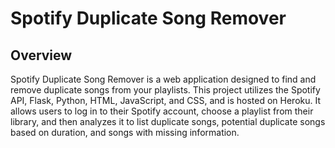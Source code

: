 # Spotify Duplicate Song Remover

## Overview
Spotify Duplicate Song Remover is a web application designed to find and remove duplicate songs from your playlists. This project utilizes the Spotify API, Flask, Python, HTML, JavaScript, and CSS, and is hosted on Heroku. It allows users to log in to their Spotify account, choose a playlist from their library, and then analyzes it to list duplicate songs, potential duplicate songs based on duration, and songs with missing information.
